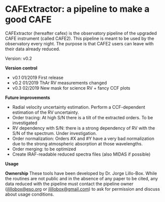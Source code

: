 # CAFExtractor: a pipeline to make a good CAFE

CAFExtractor (hereafter cafex) is the observatory pipeline of the upgraded CAFE instrument (called CAFE2). This pipeline is meant to be used by the observatory every night. The purpose is that CAFE2 users can leave with their data already reduced.

Version: v0.2

**Version control**
- v0.1	  01/2019	First release
- v0.2	  01/2019	ThAr RV measurements changed
- v0.3	  02/2019	New mask for science RV + fancy CCF plots

**Future improvements**
- Radial velocity uncertainty estimation. Perform a CCF-dependent estimation of the RV uncertainty.
- Order tracing: At high S/N there is a tilt of the extracted orders. To be investigated
- RV dependency with S/N: there is a strong dependency of RV with the S/N of the spectrum. Under investigation.
- Order normalization: Orders #X and #Y have a very bad normalization due to the strong atmospheric absorption at those wavelengths.
- Order merging: to be optimized
- Create IRAF-readable reduced spectra files (also MIDAS if possible)

**Usage**



**Ownership**
These tools have been developed by Dr. Jorge Lillo-Box. While the routines are not public and in the absence of any paper to be cited, any data reduced with the pipeline must contact the pipeline owner (jlillobox@eso.org or jlillobox@gmail.com) to ask for permission and discuss about usage conditions. 
